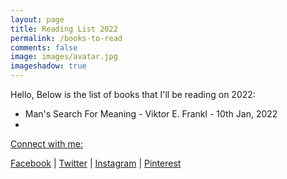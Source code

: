 ```yaml
---
layout: page
title: Reading List 2022
permalink: /books-to-read
comments: false
image: images/avatar.jpg
imageshadow: true
---
```




Hello, 
Below is the list of books that I'll be reading on 2022:

* Man's Search For Meaning - Viktor E. Frankl - 10th Jan, 2022
* 


<u>Connect with me:</u>

<p><a href="http://fb.com/rdmmehta13" title="facebook">Facebook</a> | 
<a href="http://twitter.com/rdmmehta" title="twitter">Twitter</a> | 
<a href="http://instagram.com/rdmmehta" title="instagram">Instagram</a> | 
<a href="http://pinterest/rdmmehta" title="pinterest">Pinterest</a></p>

